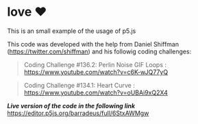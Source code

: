# love :heart:
This is an small example of the usage of p5.js 

This code was developed with the help from Daniel Shiffman (https://twitter.com/shiffman) and his followig coding challenges:

> Coding Challenge #136.2: Perlin Noise GIF Loops : https://www.youtube.com/watch?v=c6K-wJQ77yQ 
  
> Coding Challenge #134.1: Heart Curve : https://www.youtube.com/watch?v=oUBAi9xQ2X4 


***Live version of the code in the following link*** https://editor.p5js.org/barradeus/full/6StxAWMgw

